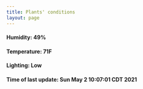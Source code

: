 ```yaml
---
title: Plants' conditions
layout: page
---
```



#### Humidity: 49%
#### Temperature: 71F
#### Lighting: Low
#### Time of last update: Sun May  2 10:07:01 CDT 2021
